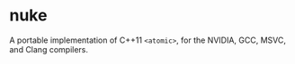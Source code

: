 nuke
====

A portable implementation of C++11 `<atomic>`, for the NVIDIA, GCC, MSVC, and Clang compilers.

